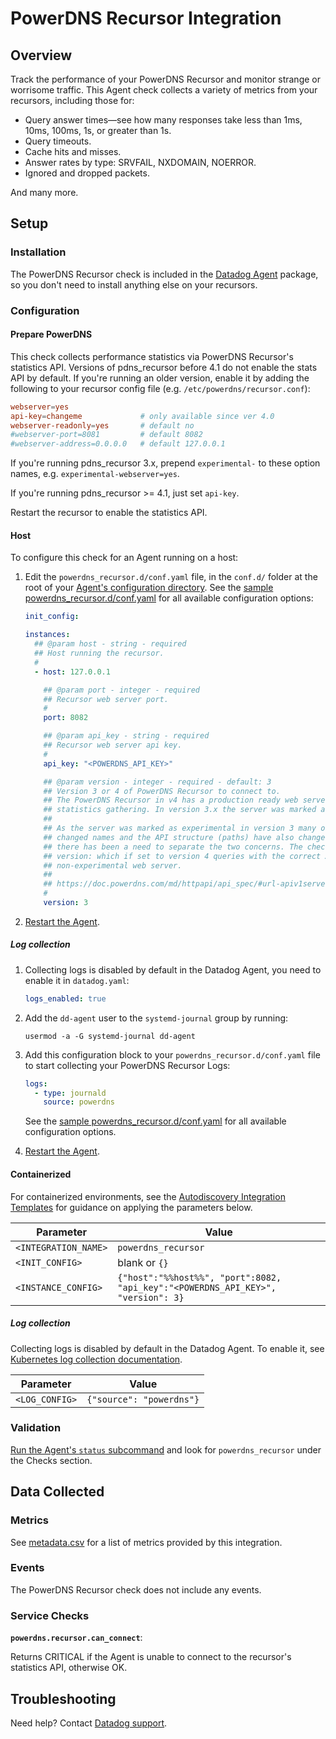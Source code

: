 # PowerDNS Recursor Integration

## Overview

Track the performance of your PowerDNS Recursor and monitor strange or worrisome traffic. This Agent check collects a variety of metrics from your recursors, including those for:

- Query answer times—see how many responses take less than 1ms, 10ms, 100ms, 1s, or greater than 1s.
- Query timeouts.
- Cache hits and misses.
- Answer rates by type: SRVFAIL, NXDOMAIN, NOERROR.
- Ignored and dropped packets.

And many more.

## Setup

### Installation

The PowerDNS Recursor check is included in the [Datadog Agent][1] package, so you don't need to install anything else on your recursors.

### Configuration

#### Prepare PowerDNS

This check collects performance statistics via PowerDNS Recursor's statistics API. Versions of pdns_recursor before 4.1 do not enable the stats API by default. If you're running an older version, enable it by adding the following to your recursor config file (e.g. `/etc/powerdns/recursor.conf`):

```conf
webserver=yes
api-key=changeme             # only available since ver 4.0
webserver-readonly=yes       # default no
#webserver-port=8081         # default 8082
#webserver-address=0.0.0.0   # default 127.0.0.1
```

If you're running pdns_recursor 3.x, prepend `experimental-` to these option names, e.g. `experimental-webserver=yes`.

If you're running pdns_recursor >= 4.1, just set `api-key`.

Restart the recursor to enable the statistics API.

<!-- xxx tabs xxx -->
<!-- xxx tab "Host" xxx -->

#### Host

To configure this check for an Agent running on a host:

1. Edit the `powerdns_recursor.d/conf.yaml` file, in the `conf.d/` folder at the root of your [Agent's configuration directory][2]. See the [sample powerdns_recursor.d/conf.yaml][3] for all available configuration options:

   ```yaml
   init_config:

   instances:
     ## @param host - string - required
     ## Host running the recursor.
     #
     - host: 127.0.0.1

       ## @param port - integer - required
       ## Recursor web server port.
       #
       port: 8082

       ## @param api_key - string - required
       ## Recursor web server api key.
       #
       api_key: "<POWERDNS_API_KEY>"

       ## @param version - integer - required - default: 3
       ## Version 3 or 4 of PowerDNS Recursor to connect to.
       ## The PowerDNS Recursor in v4 has a production ready web server that allows for
       ## statistics gathering. In version 3.x the server was marked as experimental.
       ##
       ## As the server was marked as experimental in version 3 many of the metrics have
       ## changed names and the API structure (paths) have also changed. With these changes
       ## there has been a need to separate the two concerns. The check now has a key value
       ## version: which if set to version 4 queries with the correct API path on the
       ## non-experimental web server.
       ##
       ## https://doc.powerdns.com/md/httpapi/api_spec/#url-apiv1serversserver95idstatistics
       #
       version: 3
   ```

2. [Restart the Agent][4].

##### Log collection

1. Collecting logs is disabled by default in the Datadog Agent, you need to enable it in `datadog.yaml`:

   ```yaml
   logs_enabled: true
   ```

2. Add the `dd-agent` user to the `systemd-journal` group by running:
   ```text
   usermod -a -G systemd-journal dd-agent
   ```

3. Add this configuration block to your `powerdns_recursor.d/conf.yaml` file to start collecting your PowerDNS Recursor Logs:

   ```yaml
   logs:
     - type: journald
       source: powerdns
   ```

    See the [sample powerdns_recursor.d/conf.yaml][3] for all available configuration options.

4. [Restart the Agent][4].

<!-- xxz tab xxx -->
<!-- xxx tab "Containerized" xxx -->

#### Containerized

For containerized environments, see the [Autodiscovery Integration Templates][5] for guidance on applying the parameters below.

| Parameter            | Value                                                                            |
| -------------------- | -------------------------------------------------------------------------------- |
| `<INTEGRATION_NAME>` | `powerdns_recursor`                                                              |
| `<INIT_CONFIG>`      | blank or `{}`                                                                    |
| `<INSTANCE_CONFIG>`  | `{"host":"%%host%%", "port":8082, "api_key":"<POWERDNS_API_KEY>", "version": 3}` |

##### Log collection

Collecting logs is disabled by default in the Datadog Agent. To enable it, see [Kubernetes log collection documentation][9].

| Parameter      | Value                                     |
|----------------|-------------------------------------------|
| `<LOG_CONFIG>` | `{"source": "powerdns"}`                  |

<!-- xxz tab xxx -->
<!-- xxz tabs xxx -->

### Validation

[Run the Agent's `status` subcommand][6] and look for `powerdns_recursor` under the Checks section.

## Data Collected

### Metrics

See [metadata.csv][7] for a list of metrics provided by this integration.


### Events

The PowerDNS Recursor check does not include any events.

### Service Checks

**`powerdns.recursor.can_connect`**:

Returns CRITICAL if the Agent is unable to connect to the recursor's statistics API, otherwise OK.

## Troubleshooting

Need help? Contact [Datadog support][8].

[1]: https://app.datadoghq.com/account/settings#agent
[2]: https://docs.datadoghq.com/agent/guide/agent-configuration-files/#agent-configuration-directory
[3]: https://github.com/DataDog/integrations-core/blob/master/powerdns_recursor/datadog_checks/powerdns_recursor/data/conf.yaml.example
[4]: https://docs.datadoghq.com/agent/guide/agent-commands/#start-stop-and-restart-the-agent
[5]: https://docs.datadoghq.com/agent/kubernetes/integrations/
[6]: https://docs.datadoghq.com/agent/guide/agent-commands/#agent-status-and-information
[7]: https://github.com/DataDog/integrations-core/blob/master/powerdns_recursor/metadata.csv
[8]: https://docs.datadoghq.com/help/
[9]: https://docs.datadoghq.com/agent/kubernetes/log/

